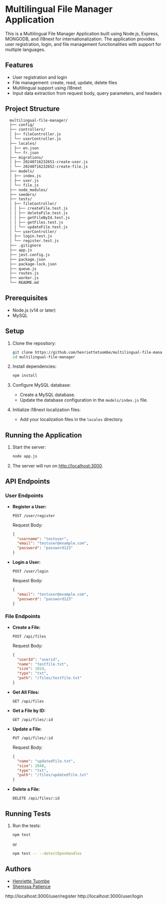 # Multilingual File Manager Application

This is a Multilingual File Manager Application built using Node.js, Express, MONGODB, and i18next for internationalization. The application provides user registration, login, and file management functionalities with support for multiple languages.

## Features

- User registration and login
- File management: create, read, update, delete files
- Multilingual support using i18next
- Input data extraction from request body, query parameters, and headers

## Project Structure

```bash
  multilingual-file-manager/
  ├── config/
  ├── controllers/
  │ ├── fileController.js
  │ └── userController.js
  ├── locales/
  │ ├── en.json
  │ └── fr.json
  ├── migrations/
  │ ├── 20240716232651-create-user.js
  │ └── 20240716232652-create-file.js
  ├── models/
  │ ├── index.js
  │ ├── user.js
  │ └── file.js
  ├── node_modules/
  ├── seeders/
  ├── tests/
  │ ├── fileController/
  │ │ ├── createFile.test.js
  │ │ ├── deleteFile.test.js
  │ │ ├── getFileById.test.js
  │ │ ├── getFiles.test.js
  │ │ └── updateFile.test.js
  │ └── userController/
  │ ├── login.test.js
  │ └── register.test.js
  ├── .gitignore
  ├── app.js
  ├── jest.config.js
  ├── package.json
  ├── package-lock.json
  ├── queue.js
  ├── routes.js
  ├── worker.js
  └── README.md
```

## Prerequisites

- Node.js (v14 or later)
- MySQL

## Setup

1. Clone the repository:

   ```bash
   git clone https://github.com/henriettetuombe/multilingual-file-manager.git
   cd multilingual-file-manager
   ```

2. Install dependencies:

   ```bash
   npm install
   ```

3. Configure MySQL database:

   - Create a MySQL database.
   - Update the database configuration in the `models/index.js` file.

4. Initialize i18next localization files:
   - Add your localization files in the `locales` directory.

## Running the Application

1. Start the server:

   ```bash
   node app.js
   ```

2. The server will run on [http://localhost:3000](http://localhost:3000).

## API Endpoints

### User Endpoints

- **Register a User:**

  ```http
  POST /user/register
  ```

  Request Body:

  ```json
  {
    "username": "testuser",
    "email": "testuser@example.com",
    "password": "password123"
  }
  ```

- **Login a User:**

  ```http
  POST /user/login
  ```

  Request Body:

  ```json
  {
    "email": "testuser@example.com",
    "password": "password123"
  }
  ```

### File Endpoints

- **Create a File:**

  ```http
  POST /api/files
  ```

  Request Body:

  ```json
  {
    "userId": "userid",
    "name": "testfile.txt",
    "size": 1024,
    "type": "txt",
    "path": "/files/testfile.txt"
  }
  ```

- **Get All Files:**

  ```http
  GET /api/files
  ```

- **Get a File by ID:**

  ```http
  GET /api/files/:id
  ```

- **Update a File:**

  ```http
  PUT /api/files/:id
  ```

  Request Body:

  ```json
  {
    "name": "updatedfile.txt",
    "size": 2048,
    "type": "txt",
    "path": "/files/updatedfile.txt"
  }
  ```

- **Delete a File:**

  ```http
  DELETE /api/files/:id
  ```

## Running Tests

1. Run the tests:

   ```bash
   npm test
   ```

   or

   ```bash
   npm test -- --detectOpenHandles
   ```

## Authors

- [Henriette Tuombe](https://github.com/henriettetuombe)
- [Shemssa Patience](https://github.com/pshemssa)







http://localhost:3000/user/register
http://localhost:3000/user/login
